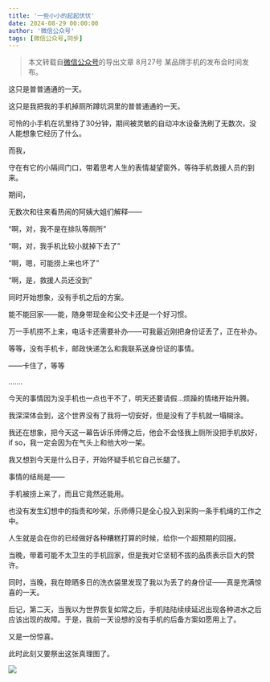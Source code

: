 ```yaml
---
title: '一些小小的起起伏伏'
date: 2024-08-29 00:00:00
author: '微信公众号'
tags: [微信公众号,同步]
---
```


> 本文转载自[微信公众号](https://mp.weixin.qq.com/)的导出文章
8月27号 某品牌手机的发布会时间发布。

这只是普普通通的一天。

这只是我把我的手机掉厕所蹲坑洞里的普普通通的一天。

可怜的小手机在坑里待了30分钟，期间被灵敏的自动冲水设备洗刷了无数次，没人能想象它经历了什么。

而我，

守在有它的小隔间门口，带着思考人生的表情凝望窗外，等待手机救援人员的到来。

期间，

无数次和往来看热闹的阿姨大姐们解释——

“啊，对，我不是在排队等厕所”

“啊，对，我手机比较小就掉下去了”

“啊，嗯，可能捞上来也坏了”

“啊，是，救援人员还没到”

同时开始想象，没有手机之后的方案。

能不能回家——能，随身带现金和公交卡还是一个好习惯。

万一手机捞不上来，电话卡还需要补办——可我最近刚把身份证丢了，正在补办。

等等，没有手机卡，邮政快递怎么和我联系送身份证的事情。

——卡住了，等等

…….

今天的事情因为没手机也一点也干不了，明天还要请假...烦躁的情绪开始升腾。

我深深体会到，这个世界没有了我将一切安好，但是没有了手机就一塌糊涂。

我还在想象，把今天这一幕告诉乐师傅之后，他会不会怪我上厕所没把手机放好，if so，我一定会因为在气头上和他大吵一架。

我又想到今天是什么日子，开始怀疑手机它自己长腿了。

事情的结局是——

手机被捞上来了，而且它竟然还能用。

也没有发生幻想中的指责和吵架，乐师傅只是全心投入到采购一条手机绳的工作之中。

人生就是会在你的已经做好各种糟糕打算的时候，给你一个超预期的回报。

当晚，带着可能不太卫生的手机回家，但是我对它坚韧不拔的品质表示巨大的赞许。

同时，当晚，我在晾晒多日的洗衣袋里发现了我以为丢了的身份证——真是充满惊喜的一天。

后记，第二天，当我以为世界恢复如常之后，手机陆陆续续延迟出现各种进水之后应该出现的故障。于是，我前一天设想的没有手机的后备方案如愿用上了。

又是一份惊喜。

此时此刻又要祭出这张真理图了。

![](./assets/17556660417510.49103544638858077.jpeg)
